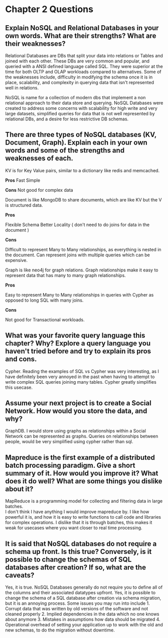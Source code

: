 # Chapter 2 Questions

## Explain NoSQL and Relational Databases in your own words. What are their strengths? What are their weaknesses?

Relational Databases are DBs that split your data into relations or Tables and joined with each other.  These DBs are very common and popular, and queried with a ANSI defined language called SQL.  They were superior at the time for both OLTP and OLAP workloads compared to alternatives. Some of the weaknesses include, difficulty in modifying the schema once it is in place, scalability, and complexity in querying data that isn't represented well in relations. 

NoSQL is name for a collection of modern dbs that implement a non relational approach to their data store and querying.
NoSQL Databases were created to address some concerns with scalability for high write and very large datasets, simplified queries for data that is not well represented by relational DBs, and a desire for less restrictive DB schemas.  


## There are three types of NoSQL databases (KV, Document, Graph). Explain each in your own words and some of the strengths and weaknesses of each.

KV is for Key Value pairs, similar to a dictionary like redis and memcached.

**Pros**
Fast
Simple

**Cons**
Not good for complex data

Document is like MongoDB to share documents, which are like KV but the V is structured data.

**Pros**

Flexible Schema
Better Locality ( don't need to do joins for data in the document )

**Cons**

Difficult to represent Many to Many relationships, as everything is nested in the document.
Can represent joins with multiple queries which can be expensive.

Graph is like neo4j for graph relations.  Graph relationships make it easy to represent data that has many to many graph relationships.

**Pros**

Easy to represent Many to Many relationships in queries with Cypher as opposed to long SQL with many joins.

**Cons**

Not good for Transactional workloads.


## What was your favorite query language this chapter? Why? Explore a query language you haven't tried before and try to explain its pros and cons.

Cypher.  Reading the examples of SQL vs Cypher was very interesting, as I have definitely been very annoyed in the past when having to attempt to write complex SQL queries joining many tables.  Cypher greatly simplifies this usecase.

## Assume your next project is to create a Social Network. How would you store the data, and why?

GraphDB.  I would store using graphs as relationships within a Social Network can be represented as graphs.  Queries on relationships between people, would be very simplified using cypher rather than sql.

## Mapreduce is the first example of a distributed batch processing paradigm. Give a short summary of it. How would you improve it? What does it do well? What are some things you dislike about it?

MapReduce is a programming model for collecting and filtering data in large batches.  
I don't think I have anything I would improve mapreduce by.  I like how powerful it is, and how it is easy to write functions to call code and libraries for complex operations.
I dislike that it is through batches, this makes it weak for usecases where you want closer to real time processing.

## It is said that NoSQL databases do not require a schema up front. Is this true? Conversely, is it possible to change the schemas of SQL databases after creation? If so, what are the caveats?

Yes, it is true. NoSQL Databases generally do not require you to define all of the columns and their associated datatypes upfront.
Yes, it is possible to change the schema of a SQL database after creation via schema migration, but it is an annoying process.
Some issues you may run into include
    1. Corrupt data that was written by old versions of the software and not cleaned properly
    2. Implied dependencies in the data which no one knows about anymore
    3. Mistakes in assumptions how data should be migrated
    4. Operational overhead of setting your application up to work with the old and new schemas, to do the migration without downtime.
